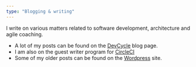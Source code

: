```yaml
---
type: "Blogging & writing"
---
```


I write on various matters related to software development, architecture and agile coaching.

* A lot of my posts can be found on the <a href="https://www.devcycle.co.uk/posts/" target="_blank">DevCycle</a> blog page.
* I am also on the guest writer program for <a
  href="https://circleci.com/blog/prerequisites-for-evolutionary-architectures/" target="_blank">CircleCI</a>
* Some of my older posts can be found on the <a href="https://chrishowejones.wordpress.com/" target="_blank">Wordpress</a> site.
